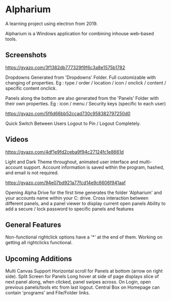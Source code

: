 # Alpharium

A learning project using electron from 2019.

Alpharium is a Windows application for combining inhouse web-based tools.

## Screenshots

https://gyazo.com/3f1382db777329f9f6c3a8e1575b1782

Dropdowns Generated from 'Dropdowns' Folder. Full customizable with changing of properties.
Eg : type / order / location / icon / onclick / content / specific content onclick.

Panels along the bottom are also generated from the 'Panels' Folder with their own properties.
Eg : icon / menu / Security keys (specific to each user)

https://gyazo.com/5f6d66bb52ccad730c958382797250d0

Quick Switch Between Users
Logout to Pin / Logout Completely.

## Videos

https://gyazo.com/4df1e9fd2ceba9f94c27124fc1e8661d

Light and Dark Theme throughout, animated user interface and multi-account support.
Account information is saved within the program, hashed, and email is not required.

https://gyazo.com/94e07bd921a77fcd14e9c6606f941aaf

Opening Alpha Drive for the first time generates the folder 'Alpharium' and your accounts name within your C: drive.
Cross interaction between different panels, and a panel viewer to display current open panels
Ability to add a secure / lock password to specific panels and features

## General Features

Non-functional rightclick options have a '*' at the end of them. Working on getting all rightclicks functional.


## Upcoming Additions

Multi Canvas Support
Horizontal scroll for Panels at bottom (arrow on right side).
Split Screen for Panels
Long hover at side of page displays slice of next panel along, when clicked, panel swipes across.
On Login, open previous panels/tools etc from last logout.
Central Box on Homepage can contain 'programs' and File/Folder links.
